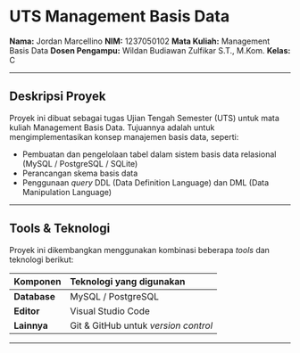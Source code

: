 # UTS Management Basis Data

**Nama:** Jordan Marcellino
**NIM:** 1237050102
**Mata Kuliah:** Management Basis Data
**Dosen Pengampu:** Wildan Budiawan Zulfikar S.T., M.Kom.
**Kelas:** C

---

## Deskripsi Proyek

Proyek ini dibuat sebagai tugas Ujian Tengah Semester (UTS) untuk mata kuliah Management Basis Data. Tujuannya adalah untuk mengimplementasikan konsep manajemen basis data, seperti:

* Pembuatan dan pengelolaan tabel dalam sistem basis data relasional (MySQL / PostgreSQL / SQLite)
* Perancangan skema basis data
* Penggunaan *query* DDL (Data Definition Language) dan DML (Data Manipulation Language)

---

## Tools & Teknologi

Proyek ini dikembangkan menggunakan kombinasi beberapa *tools* dan teknologi berikut:

| Komponen | Teknologi yang digunakan |
| :--- | :--- |
| **Database** | MySQL / PostgreSQL |
| **Editor** | Visual Studio Code |
| **Lainnya** | Git & GitHub untuk *version control* |

---



